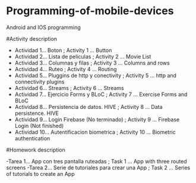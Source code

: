 # Programming-of-mobile-devices
Android and IOS programming

#Activity description

- Actividad 1... Boton ; Activity 1 ... Button
- Actividad 2... Lista de peliculas ; Activity 2 ... Movie List
- Actividad 3... Columnas y filas ; Activity 3 ... Columns and rows
- Actividad 4... Ruteo ; Activity 4 ... Routing
- Actividad 5... Pluggins de http y conectivity ; Activity 5 ... http and connectivity plugins
- Actividad 6... Streams ; Activity 6 ... Streams
- Actividad 7... Ejercicio Forms y BLoC ; Activity 7 ... Exercise Forms and BLoC
- Actividad 8... Persistencia de datos. HIVE ; Activity 8 ... Data persistence. HIVE
- Actividad 9... Login Firebase (No terminado) ; Activity 9 ... Firebase Login (Not finished)
- Actividad 10... Autentificacion biometrica ; Activity 10 ... Biometric authentication

#Homework description

-Tarea 1... App con tres pantalla ruteadas ; Task 1 ... App with three routed screens
-Tarea 2... Serie de tutoriales para crear una App ; Task 2 ... Series of tutorials to create an App
